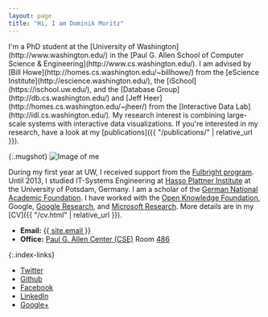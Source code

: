 ```yaml
---
layout: page
title: "Hi, I am Dominik Moritz"
---
```


<div class="home-columns" markdown="1">
<div class="intro" markdown="1">

<span class="lead">
I'm a PhD student at the [University of Washington](http://www.washington.edu/) in the [Paul G. Allen School of Computer Science & Engineering](http://www.cs.washington.edu/). I am advised by [Bill Howe](http://homes.cs.washington.edu/~billhowe/) from the [eScience Institute](http://escience.washington.edu/), the [iSchool](https://ischool.uw.edu/), and the [Database Group](http://db.cs.washington.edu/) and [Jeff Heer](http://homes.cs.washington.edu/~jheer/) from the [Interactive Data Lab](http://idl.cs.washington.edu/). My research interest is combining large-scale systems with interactive data visualizations. If you're interested in my research, have a look at my [publications]({{ "/publications/" | relative_url }}).
</span>
</div>

{:.mugshot}
<img src="{{ '/images/dominik.jpg' | absolute_url }}" alt="Image of me">

</div>

During my first year at UW, I received support from the [Fulbright program](https://en.wikipedia.org/wiki/Fulbright_Program). Until 2013, I studied IT-Systems Engineering at [Hasso Plattner Institute](http://www.hpi.uni-potsdam.de) at the University of Potsdam, Germany. I am a scholar of the [German National Academic Foundation](http://www.studienstiftung.de/). I have worked with the [Open Knowledge Foundation](http://www.okfn.org), Google, [Google Research](https://research.google.com/), and [Microsoft Research](https://www.microsoft.com/en-us/research/group/vibe/). More details are in my [CV]({{ "/cv.html" | relative_url }}).

* **Email:** <a href="mailto:{{ site.email }}">{{ site.email }}</a>
* **Office:** [Paul G. Allen Center (CSE)](http://www.washington.edu/maps/?q=cse) Room [486](https://norfolk.cs.washington.edu/directory/index.php?prev_floor=4&show_room=CSE486)

{:.index-links}
* [<i class="fa fa-twitter fa-lg"></i> Twitter](https://twitter.com/domoritz)
* [<i class="fa fa-github fa-lg"></i> Github](https://github.com/domoritz)
* [<i class="fa fa-facebook-square fa-lg"></i> Facebook](https://www.facebook.com/moritz.dominik)
* [<i class="fa fa-linkedin fa-lg"></i> LinkedIn](https://www.linkedin.com/pub/dominik-moritz/24/b81/409)
* [<i class="fa fa-google-plus fa-lg"></i> Google+](https://plus.google.com/110111947282446666823)
